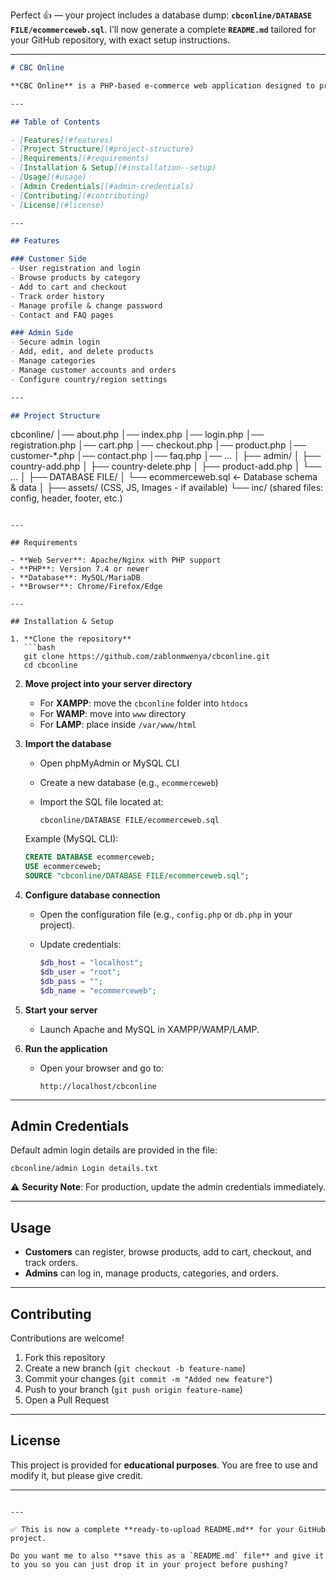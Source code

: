Perfect 👍 — your project includes a database dump: **`cbconline/DATABASE FILE/ecommerceweb.sql`**.
I’ll now generate a complete **`README.md`** tailored for your GitHub repository, with exact setup instructions.

---

```md
# CBC Online

**CBC Online** is a PHP-based e-commerce web application designed to provide users with a smooth shopping experience and administrators with full control over products, categories, and orders.

---

## Table of Contents

- [Features](#features)  
- [Project Structure](#project-structure)  
- [Requirements](#requirements)  
- [Installation & Setup](#installation--setup)  
- [Usage](#usage)  
- [Admin Credentials](#admin-credentials)  
- [Contributing](#contributing)  
- [License](#license)

---

## Features

### Customer Side
- User registration and login  
- Browse products by category  
- Add to cart and checkout  
- Track order history  
- Manage profile & change password  
- Contact and FAQ pages  

### Admin Side
- Secure admin login  
- Add, edit, and delete products  
- Manage categories  
- Manage customer accounts and orders  
- Configure country/region settings  

---

## Project Structure

```

cbconline/
│── about.php
│── index.php
│── login.php
│── registration.php
│── cart.php
│── checkout.php
│── product.php
│── customer-*.php
│── contact.php
│── faq.php
│── ...
│
├── admin/
│   ├── country-add.php
│   ├── country-delete.php
│   ├── product-add.php
│   └── ...
│
├── DATABASE FILE/
│   └── ecommerceweb.sql      ← Database schema & data
│
├── assets/ (CSS, JS, Images - if available)
└── inc/ (shared files: config, header, footer, etc.)

````

---

## Requirements

- **Web Server**: Apache/Nginx with PHP support  
- **PHP**: Version 7.4 or newer  
- **Database**: MySQL/MariaDB  
- **Browser**: Chrome/Firefox/Edge  

---

## Installation & Setup

1. **Clone the repository**  
   ```bash
   git clone https://github.com/zablonmwenya/cbconline.git
   cd cbconline
````

2. **Move project into your server directory**

   * For **XAMPP**: move the `cbconline` folder into `htdocs`
   * For **WAMP**: move into `www` directory
   * For **LAMP**: place inside `/var/www/html`

3. **Import the database**

   * Open phpMyAdmin or MySQL CLI
   * Create a new database (e.g., `ecommerceweb`)
   * Import the SQL file located at:

     ```
     cbconline/DATABASE FILE/ecommerceweb.sql
     ```

   Example (MySQL CLI):

   ```sql
   CREATE DATABASE ecommerceweb;
   USE ecommerceweb;
   SOURCE "cbconline/DATABASE FILE/ecommerceweb.sql";
   ```

4. **Configure database connection**

   * Open the configuration file (e.g., `config.php` or `db.php` in your project).
   * Update credentials:

     ```php
     $db_host = "localhost";
     $db_user = "root";
     $db_pass = "";
     $db_name = "ecommerceweb";
     ```

5. **Start your server**

   * Launch Apache and MySQL in XAMPP/WAMP/LAMP.

6. **Run the application**

   * Open your browser and go to:

     ```
     http://localhost/cbconline
     ```

---

## Admin Credentials

Default admin login details are provided in the file:

```
cbconline/admin Login details.txt
```

⚠️ **Security Note**: For production, update the admin credentials immediately.

---

## Usage

* **Customers** can register, browse products, add to cart, checkout, and track orders.
* **Admins** can log in, manage products, categories, and orders.

---

## Contributing

Contributions are welcome!

1. Fork this repository
2. Create a new branch (`git checkout -b feature-name`)
3. Commit your changes (`git commit -m "Added new feature"`)
4. Push to your branch (`git push origin feature-name`)
5. Open a Pull Request

---

## License

This project is provided for **educational purposes**. You are free to use and modify it, but please give credit.

---

```

---

✅ This is now a complete **ready-to-upload README.md** for your GitHub project.  

Do you want me to also **save this as a `README.md` file** and give it to you so you can just drop it in your project before pushing?
```
